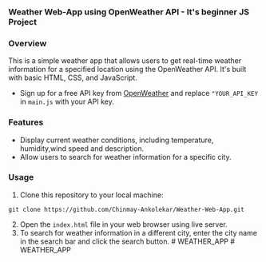 ### Weather Web-App using OpenWeather API - It's beginner JS Project

### Overview
This is a simple weather app that allows users to get real-time weather information for a specified location using the OpenWeather API. It's built with basic HTML, CSS, and JavaScript.
- Sign up for a free API key from [OpenWeather](https://openweathermap.org/api) and replace `"YOUR_API_KEY` in `main.js` with your API key.

### Features
- Display current weather conditions, including temperature, humidity,wind speed and description.
- Allow users to search for weather information for a specific city.

### Usage
1. Clone this repository to your local machine:
```
git clone https://github.com/Chinmay-Ankolekar/Weather-Web-App.git
```  
2. Open the `index.html` file in your web browser using live server.
3. To search for weather information in a different city, enter the city name in the search bar and click the search button.
#   W E A T H E R _ A P P  
 # WEATHER_APP
